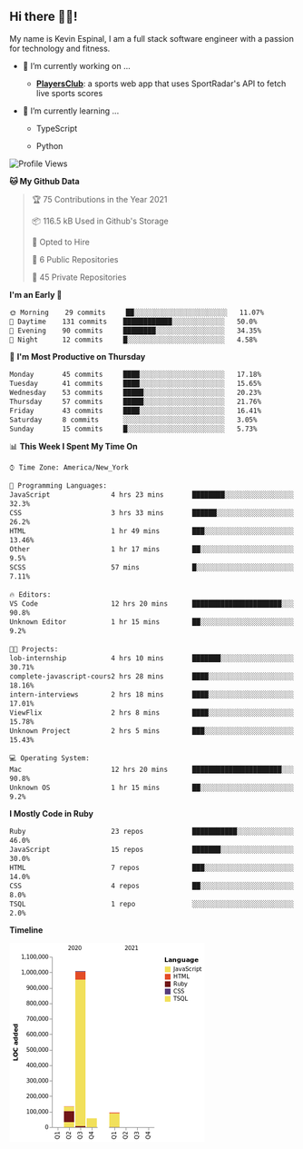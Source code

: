 ## Hi there 👋🏽!

My name is Kevin Espinal, I am a full stack software engineer with a passion for technology and fitness.

- 🔭 I’m currently working on ...

     - **[PlayersClub](https://playersclub.herokuapp.com/#/)**: a sports web app that uses SportRadar's API to fetch live sports scores

- 🌱 I’m currently learning ...

     - TypeScript
     
     - Python
     
<!--START_SECTION:waka-->
![Profile Views](http://img.shields.io/badge/Profile%20Views-0-blue)

**🐱 My Github Data** 

> 🏆 75 Contributions in the Year 2021
 > 
> 📦 116.5 kB Used in Github's Storage 
 > 
> 💼 Opted to Hire
 > 
> 📜 6 Public Repositories 
 > 
> 🔑 45 Private Repositories  
 > 
**I'm an Early 🐤** 

```text
🌞 Morning    29 commits     ██░░░░░░░░░░░░░░░░░░░░░░░   11.07% 
🌆 Daytime    131 commits    ████████████░░░░░░░░░░░░░   50.0% 
🌃 Evening    90 commits     ████████░░░░░░░░░░░░░░░░░   34.35% 
🌙 Night      12 commits     █░░░░░░░░░░░░░░░░░░░░░░░░   4.58%

```
📅 **I'm Most Productive on Thursday** 

```text
Monday       45 commits     ████░░░░░░░░░░░░░░░░░░░░░   17.18% 
Tuesday      41 commits     ████░░░░░░░░░░░░░░░░░░░░░   15.65% 
Wednesday    53 commits     █████░░░░░░░░░░░░░░░░░░░░   20.23% 
Thursday     57 commits     █████░░░░░░░░░░░░░░░░░░░░   21.76% 
Friday       43 commits     ████░░░░░░░░░░░░░░░░░░░░░   16.41% 
Saturday     8 commits      ░░░░░░░░░░░░░░░░░░░░░░░░░   3.05% 
Sunday       15 commits     █░░░░░░░░░░░░░░░░░░░░░░░░   5.73%

```


📊 **This Week I Spent My Time On** 

```text
⌚︎ Time Zone: America/New_York

💬 Programming Languages: 
JavaScript               4 hrs 23 mins       ████████░░░░░░░░░░░░░░░░░   32.3% 
CSS                      3 hrs 33 mins       ██████░░░░░░░░░░░░░░░░░░░   26.2% 
HTML                     1 hr 49 mins        ███░░░░░░░░░░░░░░░░░░░░░░   13.46% 
Other                    1 hr 17 mins        ██░░░░░░░░░░░░░░░░░░░░░░░   9.5% 
SCSS                     57 mins             █░░░░░░░░░░░░░░░░░░░░░░░░   7.11%

🔥 Editors: 
VS Code                  12 hrs 20 mins      ██████████████████████░░░   90.8% 
Unknown Editor           1 hr 15 mins        ██░░░░░░░░░░░░░░░░░░░░░░░   9.2%

🐱‍💻 Projects: 
lob-internship           4 hrs 10 mins       ███████░░░░░░░░░░░░░░░░░░   30.71% 
complete-javascript-cours2 hrs 28 mins       ████░░░░░░░░░░░░░░░░░░░░░   18.16% 
intern-interviews        2 hrs 18 mins       ████░░░░░░░░░░░░░░░░░░░░░   17.01% 
ViewFlix                 2 hrs 8 mins        ████░░░░░░░░░░░░░░░░░░░░░   15.78% 
Unknown Project          2 hrs 5 mins        ███░░░░░░░░░░░░░░░░░░░░░░   15.43%

💻 Operating System: 
Mac                      12 hrs 20 mins      ██████████████████████░░░   90.8% 
Unknown OS               1 hr 15 mins        ██░░░░░░░░░░░░░░░░░░░░░░░   9.2%

```

**I Mostly Code in Ruby** 

```text
Ruby                     23 repos            ███████████░░░░░░░░░░░░░░   46.0% 
JavaScript               15 repos            ███████░░░░░░░░░░░░░░░░░░   30.0% 
HTML                     7 repos             ███░░░░░░░░░░░░░░░░░░░░░░   14.0% 
CSS                      4 repos             ██░░░░░░░░░░░░░░░░░░░░░░░   8.0% 
TSQL                     1 repo              ░░░░░░░░░░░░░░░░░░░░░░░░░   2.0%

```


**Timeline**

![Chart not found](https://raw.githubusercontent.com/espinalk212/espinalk212/main/charts/bar_graph.png) 


<!--END_SECTION:waka-->


<!--
**espinalk212/espinalk212** is a ✨ _special_ ✨ repository because its `README.md` (this file) appears on your GitHub profile.

Here are some ideas to get you started:

- 🔭 I’m currently working on ...
- 🌱 I’m currently learning ...
- 👯 I’m looking to collaborate on ...
- 🤔 I’m looking for help with ...
- 💬 Ask me about ...
- 📫 How to reach me: ...
- 😄 Pronouns: ...
- ⚡ Fun fact: ...
-->
